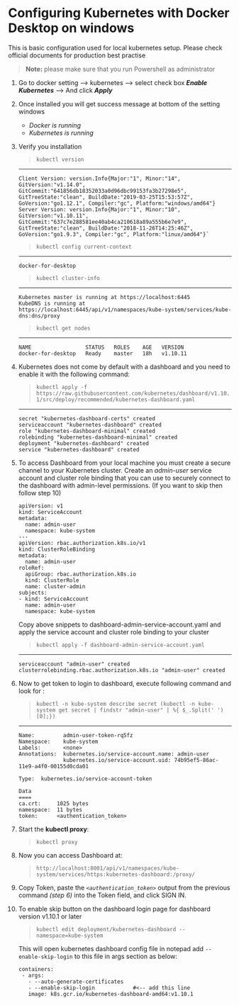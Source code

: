 # Configuring Kubernetes with Docker Desktop on windows

This is basic configuration used for local kubernetes setup. Please check official documents for production best practise 

> **Note:** please make sure that you run Powershell as administrator

 1. Go to docker setting --> kubernetes --> select check box **_Enable Kubernetes_** --> And click _**Apply**_
 2. Once installed you will get success message at bottom of the setting windows
 	* _Docker is running_
	* _Kubernetes is running_
 
 3. Verify you installation       
	> `kubectl version`
	---
	    Client Version: version.Info{Major:"1", Minor:"14", GitVersion:"v1.14.0", GitCommit:"641856db18352033a0d96dbc99153fa3b27298e5", GitTreeState:"clean", BuildDate:"2019-03-25T15:53:57Z", GoVersion:"go1.12.1", Compiler:"gc", Platform:"windows/amd64"}
        Server Version: version.Info{Major:"1", Minor:"10", GitVersion:"v1.10.11", GitCommit:"637c7e288581ee40ab4ca210618a89a555b6e7e9", GitTreeState:"clean", BuildDate:"2018-11-26T14:25:46Z", GoVersion:"go1.9.3", Compiler:"gc", Platform:"linux/amd64"}`
	
	> `kubectl config current-context`
	---
	    docker-for-desktop
	> `kubectl cluster-info` 
	---
        Kubernetes master is running at https://localhost:6445
        KubeDNS is running at https://localhost:6445/api/v1/namespaces/kube-system/services/kube-dns:dns/proxy
	
	> `kubectl get nodes`
	---
	    NAME                 STATUS   ROLES    AGE   VERSION
        docker-for-desktop   Ready    master   18h   v1.10.11
	
 4. Kubernetes does not come by default with a dashboard and you need to enable it with the following command:
	> `kubectl apply -f https://raw.githubusercontent.com/kubernetes/dashboard/v1.10.1/src/deploy/recommended/kubernetes-dashboard.yaml`
	---
        secret "kubernetes-dashboard-certs" created  
        serviceaccount "kubernetes-dashboard" created 
        role "kubernetes-dashboard-minimal" created 
        rolebinding "kubernetes-dashboard-minimal" created 
        deployment "kubernetes-dashboard" created 
        service "kubernetes-dashboard" created

 5. To access Dashboard from your local machine you must create a secure channel to your Kubernetes cluster. Create an _admin-user_ service account 
    and cluster role binding that you can use to securely connect to the dashboard with admin-level permissions.
    (If you want to skip then follow step 10)
 
		apiVersion: v1
		kind: ServiceAccount
		metadata:
		  name: admin-user
		  namespace: kube-system
		---
		apiVersion: rbac.authorization.k8s.io/v1
		kind: ClusterRoleBinding
		metadata:
		  name: admin-user
		roleRef:
		  apiGroup: rbac.authorization.k8s.io
		  kind: ClusterRole
		  name: cluster-admin
		subjects:
		- kind: ServiceAccount
		  name: admin-user
		  namespace: kube-system

	Copy above snippets to dashboard-admin-service-account.yaml and apply the service account and cluster role binding to your cluster 
	> `kubectl apply -f dashboard-admin-service-account.yaml` 
	---
	    serviceaccount "admin-user" created
        clusterrolebinding.rbac.authorization.k8s.io "admin-user" created
 
 6. Now to get token to login to dashboard, execute following command and look for :
	> `kubectl -n kube-system describe secret (kubectl -n kube-system get secret | findstr "admin-user" | %{ $_.Split(' ')[0];})`
	---
	    Name:         admin-user-token-rq5fz
        Namespace:    kube-system
        Labels:       <none>
        Annotations:  kubernetes.io/service-account.name: admin-user
                      kubernetes.io/service-account.uid: 74b95ef5-86ac-11e9-a4f0-00155d0cda01
        
        Type:  kubernetes.io/service-account-token
        
        Data
        ====
        ca.crt:     1025 bytes
        namespace:  11 bytes
	    token:      <authentication_token>
	
 7. Start the **kubectl proxy**:
	> `kubectl proxy`
 
 8. Now you can access Dashboard at:
    >`http://localhost:8001/api/v1/namespaces/kube-system/services/https:kubernetes-dashboard:/proxy/`
  	 	
 9. Copy Token, paste the _`<authentication_token>`_ output from the previous command _(step 6)_ into the Token field, and click SIGN IN.

 10. To enable skip button on the dashboard login page for dashboard version v1.10.1 or later
	 > `kubectl edit deployment/kubernetes-dashboard --namespace=kube-system`
	 
	 This will open kubernetes dashboard config file in notepad add `--enable-skip-login` to this file in args section as below:
	
         containers:
          - args:
            - --auto-generate-certificates
            - --enable-skip-login            #<-- add this line
            image: k8s.gcr.io/kubernetes-dashboard-amd64:v1.10.1
            
            
            
